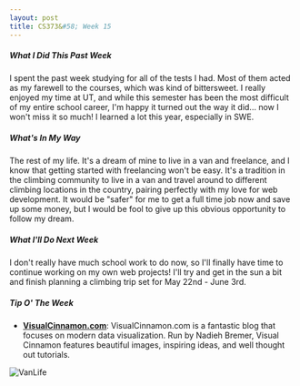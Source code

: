 ```yaml
---
layout: post
title: CS373&#58; Week 15
---
```


##### What I Did This Past Week

I spent the past week studying for all of the tests I had. Most of them acted as my farewell to the courses, which was kind of bittersweet. I really enjoyed my time at UT, and while this semester has been the most difficult of my entire school career, I'm happy it turned out the way it did... now I won't miss it so much! I learned a lot this year, especially in SWE. 

##### What's In My Way

The rest of my life. It's a dream of mine to live in a van and freelance, and I know that getting started with freelancing won't be easy. It's a tradition in the climbing community to live in a van and travel around to different climbing locations in the country, pairing perfectly with my love for web development. It would be "safer" for me to get a full time job now and save up some money, but I would be fool to give up this obvious opportunity to follow my dream. 

##### What I'll Do Next Week

I don't really have much school work to do now, so I'll finally have time to continue working on my own web projects! I'll try and get in the sun a bit and finish planning a climbing trip set for May 22nd - June 3rd. 

##### Tip O' The Week
* **[VisualCinnamon.com](http://www.visualcinnamon.com/)**: VisualCinnamon.com is a fantastic blog that focuses on modern data visualization. Run by Nadieh Bremer, Visual Cinnamon features beautiful images, inspiring ideas, and well thought out tutorials.

![VanLife](http://jackandjilltravel.com/wp-content/uploads/2015/02/IMG_8382.jpg)

